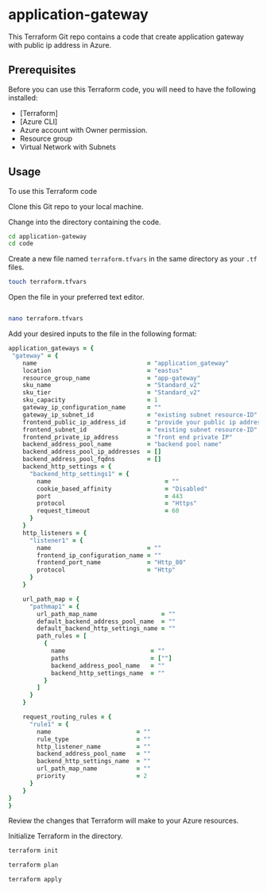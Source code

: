 # application-gateway

This Terraform Git repo contains a code that create application gateway with public ip address in Azure.

## Prerequisites

Before you can use this Terraform code, you will need to have the following installed:

- [Terraform]
- [Azure CLI]
- Azure account with Owner permission.
- Resource group
- Virtual Network with Subnets

## Usage

To use this Terraform code

Clone this Git repo to your local machine.

Change into the directory containing the code.

```bash
cd application-gateway
cd code

```

Create a new file named `terraform.tfvars` in the same directory as your `.tf` files.

```bash
touch terraform.tfvars
```

Open the file in your preferred text editor.

```bash

nano terraform.tfvars
```

Add your desired inputs to the file in the following format:

```ruby
application_gateways = {
 "gateway" = {
    name                               = "application_gateway"
    location                           = "eastus"
    resource_group_name                = "app-gateway"
    sku_name                           = "Standard_v2"
    sku_tier                           = "Standard_v2"
    sku_capacity                       = 1
    gateway_ip_configuration_name      = ""
    gateway_ip_subnet_id               = "existing subnet resource-ID" # you can provide the resource id ex- /subscriptions/{subscription-id}/resourceGroups/{resource-group-name}/providers/Microsoft.Network/virtualNetworks/{vnet-name}/subnets/{subnet-name}
    frontend_public_ip_address_id      = "provide your public ip address name"
    frontend_subnet_id                 = "existing subnet resource-ID" # you can provide the resource id ex- /subscriptions/{subscription-id}/resourceGroups/{resource-group-name}/providers/Microsoft.Network/virtualNetworks/{vnet-name}/subnets/{subnet-name}
    frontend_private_ip_address        = "front end private IP"
    backend_address_pool_name          = "backend pool name"
    backend_address_pool_ip_addresses  = []
    backend_address_pool_fqdns         = []
    backend_http_settings = {
      "backend_http_settings1" = {
        name                                = ""
        cookie_based_affinity               = "Disabled"
        port                                = 443
        protocol                            = "Https"
        request_timeout                     = 60
      }
    }
    http_listeners = {
      "listener1" = {
        name                           = ""
        frontend_ip_configuration_name = ""
        frontend_port_name             = "Http_80"
        protocol                       = "Http"
      }
    }

    url_path_map = {
      "pathmap1" = {
        url_path_map_name                  = ""
        default_backend_address_pool_name  = ""
        default_backend_http_settings_name = ""
        path_rules = [
          {
            name                        = ""
            paths                       = [""]
            backend_address_pool_name   = ""
            backend_http_settings_name  = ""
          }
        ]
      }
    }

    request_routing_rules = {
      "rule1" = {
        name                        = ""
        rule_type                   = ""
        http_listener_name          = ""
        backend_address_pool_name   = ""
        backend_http_settings_name  = ""
        url_path_map_name           = ""
        priority                    = 2
      }
    }
}
}
```
Review the changes that Terraform will make to your Azure resources.


Initialize Terraform in the directory.

```bash
terraform init
```
```bash
terraform plan 
```
```bash
terraform apply 

```
